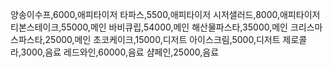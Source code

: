 양송이수프,6000,애피타이저
타파스,5500,애피타이저
시저샐러드,8000,애피타이저
티본스테이크,55000,메인
바비큐립,54000,메인
해산물파스타,35000,메인
크리스마스파스타,25000,메인
초코케이크,15000,디저트
아이스크림,5000,디저트
제로콜라,3000,음료
레드와인,60000,음료
샴페인,25000,음료